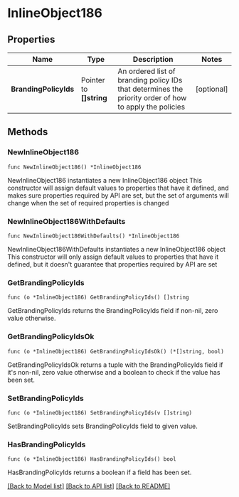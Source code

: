 # InlineObject186

## Properties

Name | Type | Description | Notes
------------ | ------------- | ------------- | -------------
**BrandingPolicyIds** | Pointer to **[]string** |       An ordered list of branding policy IDs that determines the priority order of how to apply the policies  | [optional] 

## Methods

### NewInlineObject186

`func NewInlineObject186() *InlineObject186`

NewInlineObject186 instantiates a new InlineObject186 object
This constructor will assign default values to properties that have it defined,
and makes sure properties required by API are set, but the set of arguments
will change when the set of required properties is changed

### NewInlineObject186WithDefaults

`func NewInlineObject186WithDefaults() *InlineObject186`

NewInlineObject186WithDefaults instantiates a new InlineObject186 object
This constructor will only assign default values to properties that have it defined,
but it doesn't guarantee that properties required by API are set

### GetBrandingPolicyIds

`func (o *InlineObject186) GetBrandingPolicyIds() []string`

GetBrandingPolicyIds returns the BrandingPolicyIds field if non-nil, zero value otherwise.

### GetBrandingPolicyIdsOk

`func (o *InlineObject186) GetBrandingPolicyIdsOk() (*[]string, bool)`

GetBrandingPolicyIdsOk returns a tuple with the BrandingPolicyIds field if it's non-nil, zero value otherwise
and a boolean to check if the value has been set.

### SetBrandingPolicyIds

`func (o *InlineObject186) SetBrandingPolicyIds(v []string)`

SetBrandingPolicyIds sets BrandingPolicyIds field to given value.

### HasBrandingPolicyIds

`func (o *InlineObject186) HasBrandingPolicyIds() bool`

HasBrandingPolicyIds returns a boolean if a field has been set.


[[Back to Model list]](../README.md#documentation-for-models) [[Back to API list]](../README.md#documentation-for-api-endpoints) [[Back to README]](../README.md)


